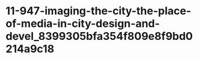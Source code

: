# 11-947-imaging-the-city-the-place-of-media-in-city-design-and-devel_8399305bfa354f809e8f9bd0214a9c18